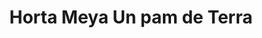 ---
title: "Horta Meya Un pam de Terra"
url: /santa-coloma-de-gramenet/horta-meya-un-pam-de-terra/
shop: Gemüse & Obst
---